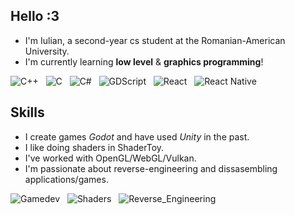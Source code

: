 ## Hello :3

* I'm Iulian, a second-year cs student at the Romanian-American University.
* I'm currently learning **low level** & **graphics programming**!

![C++](https://img.shields.io/badge/C++-blue) &nbsp;
![C](https://img.shields.io/badge/C-blue) &nbsp;
![C#](https://img.shields.io/badge/C%23-purple) &nbsp;
![GDScript](https://img.shields.io/badge/GDScript-darkgreen) &nbsp;
![React](https://img.shields.io/badge/React-darkblue) &nbsp;
![React Native](https://img.shields.io/badge/React_Native-darkblue)

## Skills

* I create games *Godot* and have used *Unity* in the past.
* I like doing shaders in ShaderToy.
* I've worked with OpenGL/WebGL/Vulkan.
* I'm passionate about reverse-engineering and dissasembling applications/games.

![Gamedev](https://img.shields.io/badge/Gamedev-blue) &nbsp;
![Shaders](https://img.shields.io/badge/Shaders-purple) &nbsp;
![Reverse_Engineering](https://img.shields.io/badge/Reverse_Engineering-darkgreen) &nbsp;
